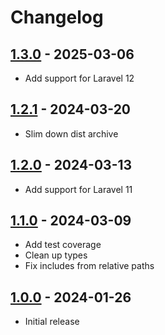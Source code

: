 # Changelog

## [1.3.0] - 2025-03-06

- Add support for Laravel 12

## [1.2.1] - 2024-03-20

- Slim down dist archive

## [1.2.0] - 2024-03-13

- Add support for Laravel 11

## [1.1.0] - 2024-03-09

- Add test coverage
- Clean up types
- Fix includes from relative paths

## [1.0.0] - 2024-01-26

- Initial release

[1.3.0]: https://github.com/daun/laravel-latte/releases/tag/1.3.0
[1.2.1]: https://github.com/daun/laravel-latte/releases/tag/1.2.1
[1.2.0]: https://github.com/daun/laravel-latte/releases/tag/1.2.0
[1.1.0]: https://github.com/daun/laravel-latte/releases/tag/1.1.0
[1.0.0]: https://github.com/daun/laravel-latte/releases/tag/1.0.0
